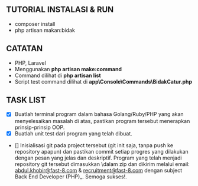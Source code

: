 ## TUTORIAL INSTALASI & RUN

- composer install
- php artisan makan:bidak

## CATATAN

- PHP, Laravel
- Menggunakan **php artisan make:command**
- Command dilihat di **php artisan list**
- Script test command dilihat di **app\Console\Commands\BidakCatur.php**


## TASK LIST
- [x] Buatlah terminal program dalam bahasa Golang/Ruby/PHP yang akan menyelesaikan masalah di atas, pastikan program tersebut menerapkan prinsip-prinsip OOP.
- [x] Buatlah unit test dari program yang telah dibuat.
- [] Inisialisasi git pada project tersebut (git init saja, tanpa push ke repository apapun) dan pastikan commit setiap progres yang dilakukan dengan pesan yang jelas dan deskriptif. Program yang telah menjadi repository git tersebut dimasukkan \dalam zip dan dikirim melalui email: abdul.khobir@fast-8.com & recruitment@fast-8.com dengan subject Back End Developer (PHP)_<nama lengkap Anda>. Semoga sukses!.

